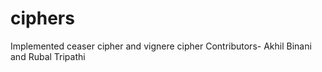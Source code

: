 # ciphers
Implemented ceaser cipher and vignere cipher
Contributors- Akhil Binani and Rubal Tripathi
